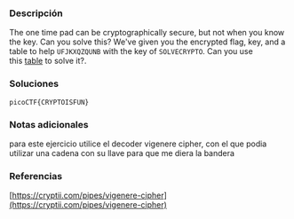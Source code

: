 ### Descripción

The one time pad can be cryptographically secure, but not when you know the key. Can you solve this? We've given you the encrypted flag, key, and a table to help `UFJKXQZQUNB` with the key of `SOLVECRYPTO`. Can you use this [table](https://jupiter.challenges.picoctf.org/static/1fd21547c154c678d2dab145c29f1d79/table.txt) to solve it?.
### Soluciones
```
picoCTF{CRYPTOISFUN}
```
### Notas adicionales
para este ejercicio utilice el decoder vigenere cipher, con el que podia utilizar una cadena con su llave para que me diera la bandera
### Referencias
[https://cryptii.com/pipes/vigenere-cipher](https://cryptii.com/pipes/vigenere-cipher)